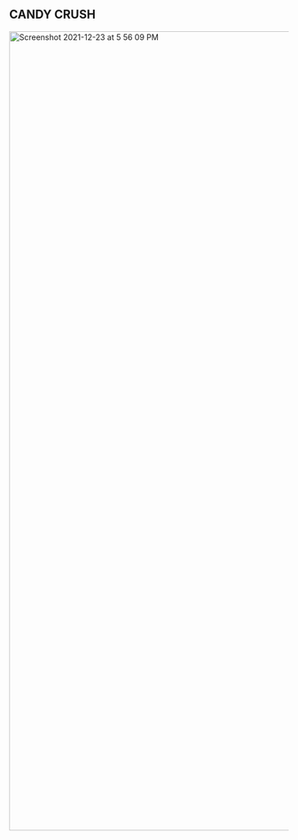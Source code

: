 ## CANDY CRUSH

<img width="1440" alt="Screenshot 2021-12-23 at 5 56 09 PM" src="https://user-images.githubusercontent.com/71596140/147240398-94ad73c7-3b95-4aeb-af8d-454735142d08.png">
